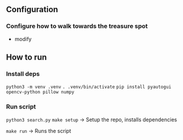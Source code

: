 ## Configuration

### Configure how to walk towards the treasure spot

- modify

## How to run

### Install deps

`python3 -m venv .venv`
`. .venv/bin/activate`
`pip install pyautogui opencv-python pillow numpy`

### Run script

`python3 search.py`
`make setup` -> Setup the repo, installs dependencies

`make run` -> Runs the script
